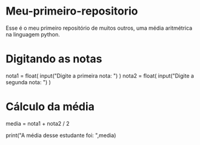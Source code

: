 # Meu-primeiro-repositorio
Esse é o meu primeiro repositório de muitos outros, uma média aritmétrica na linguagem python.
# Digitando as notas
nota1 = float( input("Digite a primeira nota: ") )
nota2 = float( input("Digite a segunda nota: ") )

# Cálculo da média
media = nota1 + nota2 / 2

print("A média desse estudante foi: ",media)
